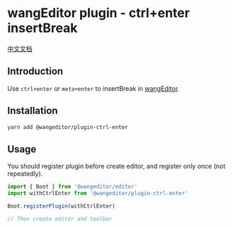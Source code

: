 # wangEditor plugin - ctrl+enter insertBreak

[中文文档](./README.md)

## Introduction

Use `ctrl+enter` or `meta+enter` to insertBreak in [wangEditor](https://www.wangeditor.com/v5/en/).

## Installation

```sh
yarn add @wangeditor/plugin-ctrl-enter
```

## Usage

You should register plugin before create editor, and register only once (not repeatedly).

```js
import { Boot } from '@wangeditor/editor'
import withCtrlEnter from '@wangeditor/plugin-ctrl-enter'

Boot.registerPlugin(withCtrlEnter)

// Then create editor and toolbar
```

